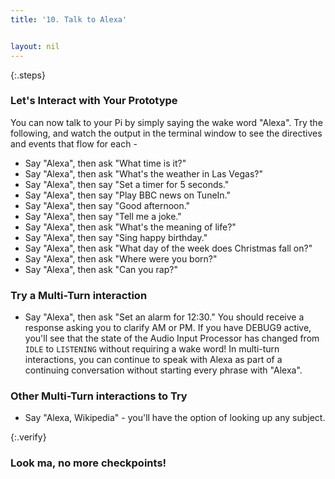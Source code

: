 ```yaml
---
title: '10. Talk to Alexa'


layout: nil
---
```


{:.steps}
### Let's Interact with Your Prototype

You can now talk to your Pi by simply saying the wake word "Alexa". Try the following, and watch the output in the terminal window to see the directives and events that flow for each -

* Say "Alexa", then ask "What time is it?"  
* Say "Alexa", then ask "What's the weather in Las Vegas?"  
* Say "Alexa", then say "Set a timer for 5 seconds."
* Say "Alexa", then say "Play BBC news on TuneIn."
* Say "Alexa", then say "Good afternoon."
* Say "Alexa", then say "Tell me a joke."
* Say "Alexa", then ask "What's the meaning of life?"
* Say "Alexa", then say "Sing happy birthday."
* Say "Alexa", then ask "What day of the week does Christmas fall on?"
* Say "Alexa", then ask "Where were you born?"
* Say "Alexa", then ask "Can you rap?"

### Try a Multi-Turn interaction

* Say "Alexa", then ask "Set an alarm for 12:30."  You should receive a response asking you to clarify AM or PM.  If you have DEBUG9 active, you'll see that the state of the Audio Input Processor has changed from `IDLE` to `LISTENING` without requiring a wake word!  In multi-turn interactions, you can continue to speak with Alexa as part of a continuing conversation without starting every phrase with "Alexa".

<add picture of DEBUG9 terminal here>

### Other Multi-Turn interactions to Try

* Say "Alexa, Wikipedia" - you'll have the option of looking up any subject.


{:.verify}
### Look ma, no more checkpoints!
